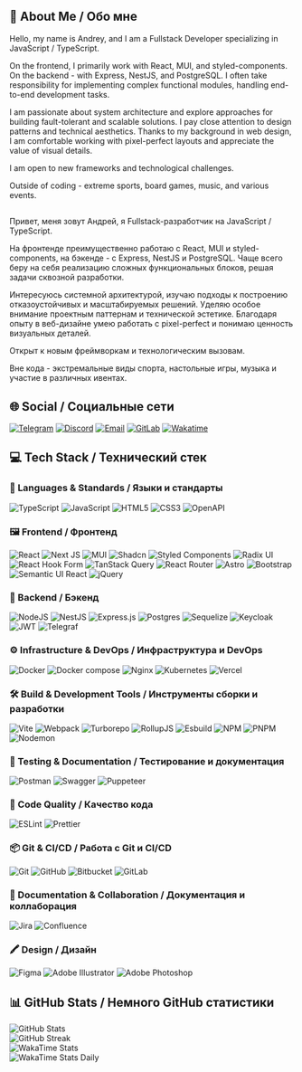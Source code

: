 ## 💫 About Me / Обо мне
Hello, my name is Andrey, and I am a Fullstack Developer specializing in JavaScript / TypeScript.<br/>

On the frontend, I primarily work with React, MUI, and styled-components. On the backend - with Express, NestJS, and PostgreSQL. I often take responsibility for implementing complex functional modules, handling end-to-end development tasks.

I am passionate about system architecture and explore approaches for building fault-tolerant and scalable solutions. I pay close attention to design patterns and technical aesthetics. Thanks to my background in web design, I am comfortable working with pixel-perfect layouts and appreciate the value of visual details.

I am open to new frameworks and technological challenges.

Outside of coding - extreme sports, board games, music, and various events.

##

Привет, меня зовут Андрей, я Fullstack-разработчик на JavaScript / TypeScript.<br/>

На фронтенде преимущественно работаю с React, MUI и styled-components, на бэкенде - с Express, NestJS и PostgreSQL. Чаще всего беру на себя реализацию сложных функциональных блоков, решая задачи сквозной разработки.

Интересуюсь системной архитектурой, изучаю подходы к построению отказоустойчивых и масштабируемых решений. Уделяю особое внимание проектным паттернам и технической эстетике. Благодаря опыту в веб-дизайне умею работать с pixel-perfect и понимаю ценность визуальных деталей.

Открыт к новым фреймворкам и технологическим вызовам.

Вне кода - экстремальные виды спорта, настольные игры, музыка и участие в различных ивентах.

## 🌐 Social / Социальные сети
[![Telegram](https://img.shields.io/badge/Telegram-24a1de.svg?style=for-the-badge&logo=telegram&logoColor=white)](https://telegram.me/JstUser)
[![Discord](https://img.shields.io/badge/Discord-%237289DA.svg?style=for-the-badge&logo=discord&logoColor=white)](https://discordapp.com/users/440996883989528586)
[![Email](https://img.shields.io/badge/Gmail-6aa15c?style=for-the-badge&logo=gmail&logoColor=white)](mailto:g4ndy.c4ndy1@gmail.com)
[![GitLab](https://img.shields.io/badge/GitLab-c74f37?style=for-the-badge&logo=gitlab&logoColor=white)](https://gitlab.com/JstUsername)
[![Wakatime](https://wakatime.com/badge/user/805d8dbc-76d5-4f6d-adcf-e1dc52ce25f8.svg?style=for-the-badge)](https://wakatime.com/@805d8dbc-76d5-4f6d-adcf-e1dc52ce25f8)
## 💻 Tech Stack / Технический стек

### 🧠 Languages & Standards / Языки и стандарты
![TypeScript](https://img.shields.io/badge/typescript-%23007ACC.svg?style=for-the-badge&logo=typescript&logoColor=white)
![JavaScript](https://img.shields.io/badge/javascript-%23323330.svg?style=for-the-badge&logo=javascript&logoColor=%23F7DF1E)
![HTML5](https://img.shields.io/badge/html5-%23E34F26.svg?style=for-the-badge&logo=html5&logoColor=white)
![CSS3](https://img.shields.io/badge/css3-%231572B6.svg?style=for-the-badge&logo=css&logoColor=white)
![OpenAPI](https://img.shields.io/badge/openapi-424143.svg?style=for-the-badge&logo=openapiinitiative&logoColor=a1c656)

### 🖼️ Frontend / Фронтенд
![React](https://img.shields.io/badge/react-%2320232a.svg?style=for-the-badge&logo=react&logoColor=%2361DAFB)
![Next JS](https://img.shields.io/badge/Next-black?style=for-the-badge&logo=next.js&logoColor=white)
![MUI](https://img.shields.io/badge/MUI-%230081CB.svg?style=for-the-badge&logo=mui&logoColor=white)
![Shadcn](https://img.shields.io/badge/Shadcn%20ui-161618.svg?style=for-the-badge&logo=shadcnui&logoColor=white)
![Styled Components](https://img.shields.io/badge/styled--components-DB7093?style=for-the-badge&logo=styled-components&logoColor=white)
![Radix UI](https://img.shields.io/badge/radix%20ui-161618.svg?style=for-the-badge&logo=radix-ui&logoColor=white)
![React Hook Form](https://img.shields.io/badge/React%20Hook%20Form-%23EC5990.svg?style=for-the-badge&logo=reacthookform&logoColor=white)
![TanStack Query](https://img.shields.io/badge/-Tanstack%20Query-FF4154?style=for-the-badge&logo=react%20query&logoColor=white)
![React Router](https://img.shields.io/badge/React_Router-CA4245?style=for-the-badge&logo=react-router&logoColor=white)
![Astro](https://img.shields.io/badge/astro-%232C2052.svg?style=for-the-badge&logo=astro&logoColor=white)
![Bootstrap](https://img.shields.io/badge/bootstrap-%238511FA.svg?style=for-the-badge&logo=bootstrap&logoColor=white)
![Semantic UI React](https://img.shields.io/badge/Semantic%20UI%20React-%2335BDB2.svg?style=for-the-badge&logo=SemanticUIReact&logoColor=white)
![jQuery](https://img.shields.io/badge/jquery-%230769AD.svg?style=for-the-badge&logo=jquery&logoColor=white)

### 🔧 Backend / Бэкенд
![NodeJS](https://img.shields.io/badge/node.js-6DA55F?style=for-the-badge&logo=node.js&logoColor=white)
![NestJS](https://img.shields.io/badge/nest.js-%23E0234E.svg?style=for-the-badge&logo=nestjs&logoColor=white)
![Express.js](https://img.shields.io/badge/express.js-%23404d59.svg?style=for-the-badge&logo=express&logoColor=%2361DAFB)
![Postgres](https://img.shields.io/badge/postgres-%23316192.svg?style=for-the-badge&logo=postgresql&logoColor=white)
![Sequelize](https://img.shields.io/badge/Sequelize-52B0E7?style=for-the-badge&logo=Sequelize&logoColor=white)
![Keycloak](https://img.shields.io/badge/Keycloak-4d4d4d?style=for-the-badge&logo=keycloak&logoColor=77c4e6)
![JWT](https://img.shields.io/badge/JWT-black?style=for-the-badge&logo=JSON%20web%20tokens)
![Telegraf](https://img.shields.io/badge/Telegraf-0088cc?style=for-the-badge&logo=Telegram&logoColor=white)

### ⚙️ Infrastructure & DevOps / Инфраструктура и DevOps
![Docker](https://img.shields.io/badge/docker-%230db7ed.svg?style=for-the-badge&logo=docker&logoColor=white)
![Docker compose](https://img.shields.io/badge/docker_compose-%230769AD.svg?style=for-the-badge&logo=docker&logoColor=white)
![Nginx](https://img.shields.io/badge/nginx-%23009639.svg?style=for-the-badge&logo=nginx&logoColor=white)
![Kubernetes](https://img.shields.io/badge/kubernetes-%23326ce5.svg?style=for-the-badge&logo=kubernetes&logoColor=white)
![Vercel](https://img.shields.io/badge/vercel-black?style=for-the-badge&logo=vercel&logoColor=white)

### 🛠️ Build & Development Tools / Инструменты сборки и разработки
![Vite](https://img.shields.io/badge/vite-%23646CFF.svg?style=for-the-badge&logo=vite&logoColor=white)
![Webpack](https://img.shields.io/badge/webpack-%238DD6F9.svg?style=for-the-badge&logo=webpack&logoColor=black)
![Turborepo](https://img.shields.io/badge/turborepo-ff1e56.svg?style=for-the-badge&logo=turborepo&logoColor=0196ff)
![RollupJS](https://img.shields.io/badge/RollupJS-ef3335?style=for-the-badge&logo=rollup.js&logoColor=white)
![Esbuild](https://img.shields.io/badge/esbuild-%23FFCF00.svg?style=for-the-badge&logo=esbuild&logoColor=black)
![NPM](https://img.shields.io/badge/NPM-%23CB3837.svg?style=for-the-badge&logo=npm&logoColor=white)
![PNPM](https://img.shields.io/badge/PNPM-f9ad00.svg?style=for-the-badge&logo=pnpm&logoColor=white)
![Nodemon](https://img.shields.io/badge/NODEMON-%23323330.svg?style=for-the-badge&logo=nodemon&logoColor=%BBDEAD)

### 🧪 Testing & Documentation / Тестирование и документация
![Postman](https://img.shields.io/badge/Postman-FF6C37?style=for-the-badge&logo=postman&logoColor=white)
![Swagger](https://img.shields.io/badge/Swagger-63db2a.svg?style=for-the-badge&logo=swagger&logoColor=white)
![Puppeteer](https://img.shields.io/badge/Puppeteer-2e8555.svg?style=for-the-badge&logo=puppeteer&logoColor=white)

### 🧹 Code Quality / Качество кода
![ESLint](https://img.shields.io/badge/ESLint-4B3263?style=for-the-badge&logo=eslint&logoColor=white)
![Prettier](https://img.shields.io/badge/prettier-%23F7B93E.svg?style=for-the-badge&logo=prettier&logoColor=black)

### 📦 Git & CI/CD / Работа с Git и CI/CD
![Git](https://img.shields.io/badge/git-%23F05033.svg?style=for-the-badge&logo=git&logoColor=white)
![GitHub](https://img.shields.io/badge/github-%23121011.svg?style=for-the-badge&logo=github&logoColor=white)
![Bitbucket](https://img.shields.io/badge/bitbucket-%230047B3.svg?style=for-the-badge&logo=bitbucket&logoColor=white)
![GitLab](https://img.shields.io/badge/gitlab-%23181717.svg?style=for-the-badge&logo=gitlab&logoColor=white)

### 📘 Documentation & Collaboration / Документация и коллаборация
![Jira](https://img.shields.io/badge/jira-%230A0FFF.svg?style=for-the-badge&logo=jira&logoColor=white)
![Confluence](https://img.shields.io/badge/confluence-%23172BF4.svg?style=for-the-badge&logo=confluence&logoColor=white)

### 🖍️ Design / Дизайн
![Figma](https://img.shields.io/badge/figma-%23F24E1E.svg?style=for-the-badge&logo=figma&logoColor=white)
![Adobe Illustrator](https://img.shields.io/badge/adobe%20illustrator-%23FF9A00.svg?style=for-the-badge&logo=adobe%20illustrator&logoColor=white)
![Adobe Photoshop](https://img.shields.io/badge/adobe%20photoshop-%2331A8FF.svg?style=for-the-badge&logo=adobe%20photoshop&logoColor=white)

## 📊 GitHub Stats / Немного GitHub статистики
![GitHub Stats](https://github-readme-stats-ten-livid-98.vercel.app/api?username=JstUsername&theme=github_dark_dimmed&hide_border=false&include_all_commits=false&count_private=true)<br/>
![GitHub Streak](https://github-readme-streak-stats-eight-theta.vercel.app/?user=JstUsername&theme=github_dark_dimmed&hide_border=false)<br/>
![WakaTime Stats](https://github-readme-stats-ten-livid-98.vercel.app/api/wakatime?username=JstUsername&theme=github_dark_dimmed&hide_border=false&layout=compact)<br/>
![WakaTime Stats Daily](https://wakatime.com/share/@JstUsername/e349ab08-912f-4065-a2ff-b5b31002ae95.svg)
